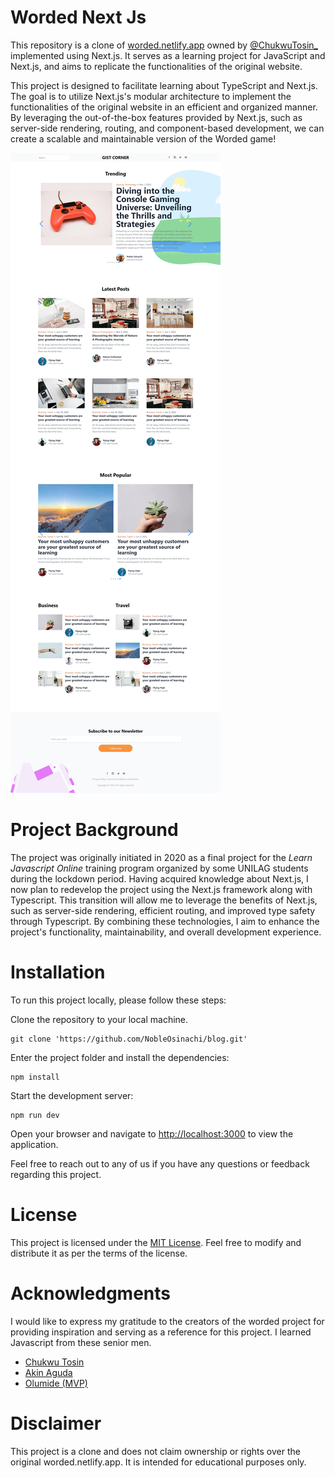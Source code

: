 # Worded Next Js

This repository is a clone of [worded.netlify.app](https://worded.netlify.app) owned by [@ChukwuTosin\_](https://github.com/folucode/worded/) implemented using Next.js. It serves as a learning project for JavaScript and Next.js, and aims to replicate the functionalities of the original website.

This project is designed to facilitate learning about TypeScript and Next.js. The goal is to utilize Next.js's modular architecture to implement the functionalities of the original website in an efficient and organized manner. By leveraging the out-of-the-box features provided by Next.js, such as server-side rendering, routing, and component-based development, we can create a scalable and maintainable version of the Worded game!

[![screenshot](screenshot.png)](https://blog.vercel.app/)

# Project Background

The project was originally initiated in 2020 as a final project for the _Learn Javascript Online_ training program organized by some UNILAG students during the lockdown period. Having acquired knowledge about Next.js, I now plan to redevelop the project using the Next.js framework along with Typescript. This transition will allow me to leverage the benefits of Next.js, such as server-side rendering, efficient routing, and improved type safety through Typescript. By combining these technologies, I aim to enhance the project's functionality, maintainability, and overall development experience.

# Installation

To run this project locally, please follow these steps:

Clone the repository to your local machine.

```
git clone 'https://github.com/NobleOsinachi/blog.git'
```

Enter the project folder and install the dependencies:

```
npm install
```

Start the development server:

```
npm run dev
```

Open your browser and navigate to [http://localhost:3000](http://localhost:3000) to view the application.

Feel free to reach out to any of us if you have any questions or feedback regarding this project.

# License

This project is licensed under the [MIT License](LICENSE). Feel free to modify and distribute it as per the terms of the license.

# Acknowledgments

I would like to express my gratitude to the creators of the worded project for providing inspiration and serving as a reference for this project.
I learned Javascript from these senior men.

- [Chukwu Tosin](https://github.com/folucode)
- [Akin Aguda](https://github.com/AkinAguda)
- [Olumide (MVP)](https://github.com/onyxolu)

# Disclaimer

This project is a clone and does not claim ownership or rights over the original worded.netlify.app. It is intended for educational purposes only.
